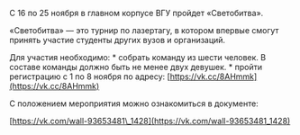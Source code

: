 С 16 по 25 ноября в главном корпусе ВГУ пройдет «Светобитва».

«Светобитва» — это турнир по лазертагу, в котором впервые смогут принять участие студенты других вузов и организаций.

Для участия необходимо: \* собрать команду из шести человек. В составе команды должно быть не менее двух девушек. \* пройти регистрацию с 1 по 8 ноября по адресу: [https://vk.cc/8AHmmk](https://vk.cc/8AHmmk)

С положением мероприятия можно ознакомиться в документе:

[https://vk.com/wall-93653481\_1428](https://vk.com/wall-93653481_1428)